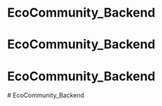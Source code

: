 # EcoCommunity_Backend
# EcoCommunity_Backend
# EcoCommunity_Backend
#   E c o C o m m u n i t y _ B a c k e n d  
 